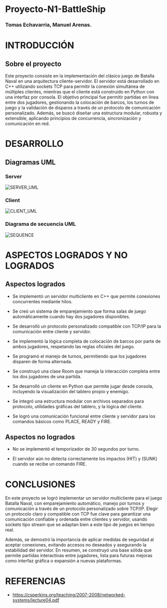 # Proyecto-N1-BattleShip

### Tomas Echavarria, Manuel Arenas.

# INTRODUCCIÓN
## Sobre el proyecto
Este proyecto consiste en la implementación del clásico juego de Batalla Naval en una arquitectura cliente-servidor. El servidor está desarrollado en C++ utilizando sockets TCP para permitir la conexión simultánea de múltiples clientes, mientras que el cliente está construido en Python con una interfaz por consola. El objetivo principal fue permitir partidas en línea entre dos jugadores, gestionando la colocación de barcos, los turnos de juego y la validación de disparos a través de un protocolo de comunicación personalizado. Además, se buscó diseñar una estructura modular, robusta y extensible, aplicando principios de concurrencia, sincronización y comunicación en red.

# DESARROLLO
## Diagramas UML
### Server
![SERVER_UML](https://github.com/user-attachments/assets/97f33d6a-9d40-4dda-b81a-b25b774ee9c4)

### Client
![CLIENT_UML](https://github.com/user-attachments/assets/2115058b-544f-468a-9c04-11e3f6291d62)

### Diagrama de secuencia UML
![SEQUENCE](https://github.com/user-attachments/assets/a11047f0-323c-4520-aeca-f95b005899c9)

# ASPECTOS LOGRADOS Y NO LOGRADOS
## Aspectos logrados
* Se implementó un servidor multicliente en C++ que permite conexiones concurrentes mediante hilos.

* Se creó un sistema de emparejamiento que forma salas de juego automáticamente cuando hay dos jugadores disponibles.

* Se desarrolló un protocolo personalizado compatible con TCP/IP para la comunicación entre cliente y servidor.

* Se implementó la lógica completa de colocación de barcos por parte de ambos jugadores, respetando las reglas oficiales del juego.

* Se programó el manejo de turnos, permitiendo que los jugadores disparen de forma alternada.

* Se construyó una clase Room que maneja la interacción completa entre los dos jugadores de una partida.

* Se desarrolló un cliente en Python que permite jugar desde consola, incluyendo la visualización del tablero propio y enemigo.

* Se integró una estructura modular con archivos separados para protocolo, utilidades gráficas del tablero, y la lógica del cliente.

* Se logró una comunicación funcional entre cliente y servidor para los comandos básicos como PLACE, READY y FIRE.

## Aspectos no logrados
* No se implementó el temporizador de 30 segundos por turno.

* El servidor aún no detecta correctamente los impactos (HIT) y (SUNK) cuando se recibe un comando FIRE.

# CONCLUSIONES

En este proyecto se logró implementar un servidor multicliente para el juego Batalla Naval, con emparejamiento automático, manejo por turnos y comunicación a través de un protocolo personalizado sobre TCP/IP. Elegir un protocolo claro y compatible con TCP fue clave para garantizar una comunicación confiable y ordenada entre clientes y servidor, usando sockets tipo stream que se adaptan bien a este tipo de juegos en tiempo real.

Además, se demostró la importancia de aplicar medidas de seguridad al aceptar conexiones, evitando accesos no deseados y asegurando la estabilidad del servidor. En resumen, se construyó una base sólida que permite partidas interactivas entre jugadores, lista para futuras mejoras como interfaz gráfica o expansión a nuevas plataformas.

# REFERENCIAS

* https://csperkins.org/teaching/2007-2008/networked-systems/lecture04.pdf

